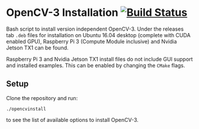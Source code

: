 # OpenCV-3 Installation [![Build Status](https://travis-ci.org/ar13pit/opencvinstall.svg?branch=master)](https://travis-ci.org/ar13pit/opencvinstall)

Bash script to install version independent OpenCV-3. Under the releases tab ```.deb``` files for installation on Ubuntu 16.04 desktop (complete with CUDA enabled GPU), Raspberry Pi 3 (Compute Module inclusive) and Nvidia Jetson TX1 can be found.

Raspberry Pi 3 and Nvidia Jetson TX1 install files do not include GUI support and installed examples. This can be enabled by changing the ```CMake``` flags.

## Setup
Clone the repository and run:
```
./opencvinstall
```
to see the list of available options to install OpenCV-3.
